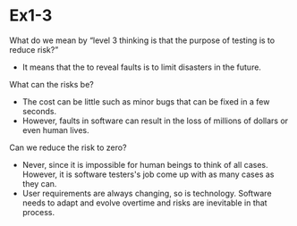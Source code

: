 # Ex1-3

What do we mean by “level 3 thinking is that the purpose of testing is to reduce risk?”

- It means that the to reveal faults is to limit disasters in the future.

What can the risks be?

- The cost can be little such as minor bugs that can be fixed in a few seconds.
- However, faults in software can result in the loss of millions of dollars or even human lives.

Can we reduce the risk to zero?

- Never, since it is impossible for human beings to think of all cases. However, it is software testers's job come up with as many cases as they can.
- User requirements are always changing, so is technology. Software needs to adapt and evolve overtime and risks are inevitable in that process.